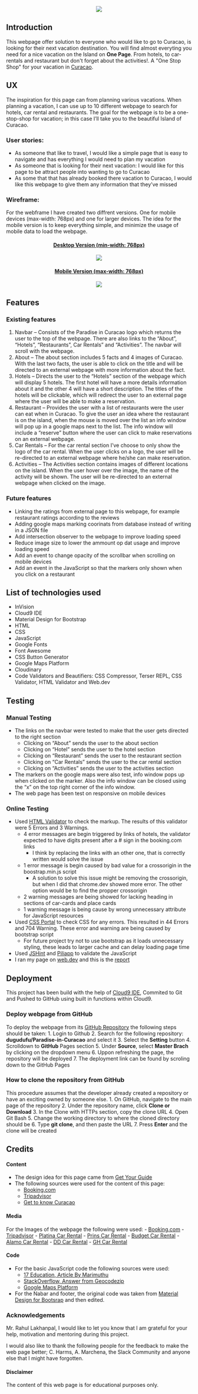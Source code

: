 <div align="center">
	<a href="https://dugudugu.github.io/Paradise-in-Curacao/">
	<!-- Credits to the following for the image: https://www.easyvoyage.co.uk/weather-forecast/aruba-bonaire-curacao/curacao -->
	<img src="https://img.ev.mu/images/villes/1551/1605x642/1551.jpg"/></a>
</div>

## Introduction

This webpage offer solution to everyone who would like to go to Curacao, is looking for their next vacation destination. You will find almost everyting you need for a nice vacation on the Island on **One Page**. From hotels, to car-rentals and restaurant but don't forget about the activities!. A "One Stop Shop" for your vacation in [Curacao](https://dugudugu.github.io/Paradise-in-Curacao/). 


## UX

The inspiration for this page can from planning various vacations. When planning a vacation, I can use up to 10 different webpage to search for hotels, car rental and restaurants. The goal for the webpage is to be a one-stop-shop for vacation; in this case I’ll take you to the beautiful Island of Curacao.

### User stories:

- As someone that like to travel, I would like a simple page that is easy to navigate and has everything I would need to plan my vacation
- As someone that is looking for their next vacation: I would like for this page to be attract people into wanting to go to Curacao
- As some that that has already booked there vacation to Curacao, I would like this webpage to give them any information that they’ve missed


### Wireframe:

For the webframe I have created two diffrent versions. One for mobile devices (max-width: 768px) and one for larger devices. The idea for the mobile version is to keep everything simple, and minimize the usage of mobile data to load the webpage. 
<div align="center">
	<a href="https://dugudugu.github.io/Paradise-in-Curacao/">
	<h4>Desktop Version (min-width: 768px)</h4>
	<img src="https://github.com/dugudugu/Paradise-in-Curacao/blob/master/assets/wireframes/wireframe-pc.jpg"/></a>
</div>

<div align="center">
	<a href="https://dugudugu.github.io/Paradise-in-Curacao/">
	<h4>Mobile Version (max-width: 768px)</h4>
	<img src="https://github.com/dugudugu/Paradise-in-Curacao/blob/master/assets/wireframes/wireframe-mobile.jpg"/></a>
</div>


## Features

### Existing features

1.	Navbar – Consists of the Paradise in Curacao logo which returns the user to the top of the webpage. There are also links to the “About”, “Hotels”, “Restaurants”, Car Rentals” and “Activities”. The navbar will scroll with the webpage. 
2.	About – The about section includes 5 facts and 4 images of Curacao. With the last two facts, the user is able to click on the title and will be directed to an external webpage with more information about the fact. 
3.	Hotels – Directs the user to the “Hotels” section of the webpage which will display 5 hotels. The first hotel will have a more details information about it and the other 4 will have a short description. The titles of the hotels will be clickable, which will redirect the user to an external page where the user will be able to make a reservation.
4.	Restaurant – Provides the user with a list of restaurants were the user can eat when in Curacao. To give the user an idea where the restaurant is on the island, when the mouse is moved over the list an info window will pop up in a google maps next to the list. The info window will include a “reserve” button where the user can click to make reservations on an external webpage.
5.	Car Rentals – For the car rental section I’ve choose to only show the logo of the car rental. When the user clicks on a logo, the user will be re-directed to an external webpage where he/she can make reservation. 
6.	Activities – The Activities section contains images of different locations on the island. When the user hover over the image, the name of the activity will be shown. The user will be re-directed to an external webpage when clicked on the image.


### Future features

* Linking the ratings from external page to this webpage, for example restaurant ratings according to the reviews
* Adding google maps marking coorinats from database instead of writing in a JSON file
* Add intersection observer to the webpage to improve loading speed
* Reduce image size to lower the ammount op dat usage and improve loading speed
* Add an event to change opacity of the scrollbar when scrolling on mobile devices
* Add an event in the JavaScript so that the markers only shown when you click on a restaurant

## List of technologies used

* InVision
* Cloud9 IDE
* Material Design for Bootstrap
* HTML
* CSS
* JavaScript
* Google Fonts
* Font Awesome
* CSS Button Generator
* Google Maps Platform
* Cloudinary
* Code Validators and Beautifiers: CSS Compressor, Terser REPL, CSS Validator, HTML Validator and Web.dev


## Testing

### Manual Testing

* The links on the navbar were tested to make that the user gets directed to the right section
	- Clicking on “About” sends the user to the about section
	- Clicking on “Hotel” sends the user to the hotel section
	- Clicking on “Restaurant” sends the user to the restaurant section
	- Clicking on “Car Rentals” sends the user to the car rental section
	- Clicking on “Activities” sends the user to the activities section
* The markers on the google maps were also test, info window pops up when clicked on the marker. Also the info window can be closed using the “x” on the top right corner of the info window.
* The web page has been test on responsive on mobile devices


### Online Testing

- Used [HTML Validator](https://www.cssportal.com/html-validator/) to check the markup. The results of this validator were 5 Errors and 3 Warnings.
	- 4 error messages are begin triggered by links of hotels, the validator expected to have digits present after a # sign in the booking.com links
		- I think by replacing the links with an other one, that is correctly written would solve the issue 
	- 1 error message is begin caused by bad value for a crossorigin in the boostrap.min.js script
		- A solution to solve this issue might be removing the crossorigin, but when I did that chrome.dev showed more error. The other option would be to find the propper crossorigin
	- 2 warning messages are being showed for lacking heading in sections of car-cards and place cards
	- 1 warning message is being cause by wrong unnecessary attribute  for JavaScript resources
- Used [CSS Portal](https://www.cssportal.com/css-validator/) to check CSS for any errors. This resulted in 44 Errors and 704 Warning. These error and warning are being caused by bootstrap script
	- For future project try not to use bootstrap as it loads unnecessary styling, these leads to larger cache and can delay loading page time
- Used [JSHint](https://jshint.com/) and [Piliapp](https://www.piliapp.com/javascript-validator/) to validate the JavaScript
- I ran my page on [web.dev](https://web.dev/) and this is the [report](https://lighthouse-dot-webdotdevsite.appspot.com/lh/html?url=https://dugudugu.github.io/Paradise-in-Curacao/)


## Deployment

This project has been build with the help of [Cloud9 IDE](https://aws.amazon.com/cloud9/), Commited to Git and Pushed to GitHub using built in functions within Cloud9.

### Deploy webpage from GitHub

To deploy the webpage from its [GitHub Repository](https://github.com/dugudugu/Paradise-in-Curacao) the following steps should be taken:
	1. Login to Github
	2. Search for the following repository: **dugudufu/Paradise-in-Curacao** and select it
	3. Select the **Setting** button
	4. Scrolldown to **GitHub** Pages section
	5. Under **Source**, select **Master Brach** by clicking on the dropdown menu
	6. Uppon refreshing the page, the repository will be deployed
	7. The deployment link can be found by scroling down to the GitHub Pages

### How to clone the repository from GitHub
This procedure assumes that the developer already created a repository or have an exciting owned by someone else.
	1. On GitHub, navigate to the main page of the repository
	2. Under the repository name, click **Clone or Download**
	3. In the Clone with HTTPs section, copy the clone URL
	4. Open Git Bash
	5. Change the working directory to where the cloned directory should be
	6. Type **git clone**, and then paste the URL
	7. Press **Enter** and the clone will be created


## Credits


#### Content

* The design idea for this page came from [Get Your Guide](https://www.getyourguide.com/)
* The following sources were used for the content of this page:
	- [Booking.com](https://www.booking.com/)
	- [Tripadvisor](http://tripadvisor.com/)
	- [Get to know Curacao](https://mosaictraveler.santabarbararesortcuracao.com/what-is-curacao-10-facts/)
	

#### Media

For the Images of the webpage the following were used:
	- [Booking.com](https://www.booking.com/)
	- [Tripadvisor](http://tripadvisor.com/)
	- [Platina Car Rental](https://www.platinacarrental.com/)
	- [Prins Car Rental](https://www.prinscarrental.com/)
	- [Budget Car Rental](https://www.curacao-budgetcar.com/)
	- [Alamo Car Rental](https://www.alamo-curacao.com/)
	- [DD Car Rental](https://www.ddcarrental.com/)
	- [GH Car Rental](http://www.gh-autoverhuur.nl/)


#### Code

* For the basic JavaScript code the following sources were used:
	- [17 Education, Article By Marimuthu](http://www.17educations.com/trigger-google-map-marker-infowindow/)
	- [StackOverflow, Answer from Geocodezip](https://stackoverflow.com/questions/53436428/marker-clustering-google-maps-api)
	- [Google Maps Platform](https://developers.google.com/maps/documentation/javascript/marker-clustering)
* For the Nabar and footer, the original code was taken from [Material Design for Bootsrap](https://mdbootstrap.com/) and then edited.


### Acknowledgements

Mr. Rahul Lakhanpal, I would like to let you know that I am grateful for your help, motivation and mentoring during this project.

I would also like to thank the following people for the feedback to make the web page better; C. Harms, A. Marchena, the Slack Community and anyone else that I might have forgotten. 



#### Disclaimer

The content of this web page is for educational purposes only.
